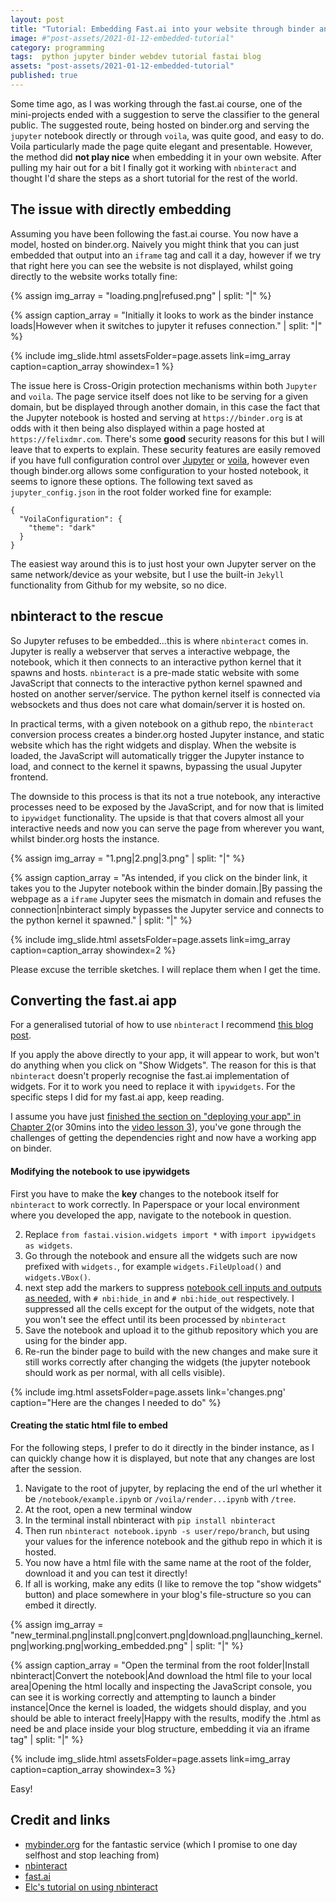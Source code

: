 ```yaml
---
layout: post
title: "Tutorial: Embedding Fast.ai into your website through binder and nbinteract"
image: #"post-assets/2021-01-12-embedded-tutorial"
category: programming
tags:  python jupyter binder webdev tutorial fastai blog
assets: "post-assets/2021-01-12-embedded-tutorial"
published: true
---
```


Some time ago, as I was working through the fast.ai course, one of the mini-projects ended with a suggestion to serve the classifier to the general public.
The suggested route, being hosted on binder.org and serving the `jupyter` notebook directly or through `voila`, was quite good, and easy to do. Voila particularly made the page quite elegant and presentable.
However, the method did __not play nice__ when embedding it in your own website. After pulling my hair out for a bit I finally got it working with `nbinteract` and thought I'd share the steps as a short tutorial for the rest of the world.


## The issue with directly embedding
Assuming you have been following the fast.ai course. You now have a model, hosted on binder.org. Naively you might think that you can just embedded that output into an `iframe` tag and call it a day, however if we try that right here you can see the website is not displayed, whilst going directly to the website works totally fine:

{% assign img_array = "loading.png|refused.png" | split: "|" %}

{% assign caption_array = "Initially it looks to work as the binder instance loads|However when it switches to jupyter it refuses connection." | split: "|" %}

{% include img_slide.html assetsFolder=page.assets link=img_array caption=caption_array showindex=1 %}

The issue here is Cross-Origin protection mechanisms within both `Jupyter` and `voila`. The page service itself does not like to be serving for a given domain, but be displayed through another domain, in this case the fact that the Jupyter notebook is hosted and serving at `https://binder.org` is at odds with it then being also displayed within a page hosted at `https://felixdmr.com`. There's some __good__ security reasons for this but I will leave that to experts to explain. These security features are easily removed if you have full configuration control over [Jupyter](https://testnb.readthedocs.io/en/stable/config.html#options) or [voila](https://github.com/voila-dashboards/voila/issues/609), however even though binder.org allows some configuration to your hosted notebook, it seems to ignore these options. The following text saved as `jupyter_config.json` in the root folder worked fine for example:

```
{
  "VoilaConfiguration": {
    "theme": "dark"
  }
}
```

The easiest way around this is to just host your own Jupyter server on the same network/device as your website, but I use the built-in `Jekyll` functionality from Github for my website, so no dice.


## nbinteract to the rescue
So Jupyter refuses to be embedded...this is where `nbinteract` comes in. Jupyter is really a webserver that serves a interactive webpage, the notebook, which it then connects to an interactive python kernel that it spawns and hosts. `nbinteract` is a pre-made static website with some JavaScript that connects to the interactive python kernel spawned and hosted on another server/service. The python kernel itself is connected via websockets and thus does not care what domain/server it is hosted on.

In practical terms, with a given notebook on a github repo, the `nbinteract` conversion process creates a binder.org hosted Jupyter instance, and static website which has the right widgets and display. When the website is loaded, the JavaScript will automatically trigger the Jupyter instance to load, and connect to the kernel it spawns, bypassing the usual Jupyter frontend.

The downside to this process is that its not a true notebook, any interactive processes need to be exposed by the JavaScript, and for now that is limited to `ipywidget` functionality. The upside is that that covers almost all your interactive needs and now you can serve the page from wherever you want, whilst binder.org hosts the instance.

{% assign img_array = "1.png|2.png|3.png" | split: "|" %}

{% assign caption_array = "As intended, if you click on the binder link, it takes you to the Jupyter notebook within the binder domain.|By passing the webpage as a `iframe` Jupyter sees the mismatch in domain and refuses the connection|nbinteract simply bypasses the Jupyter service and connects to the python kernel it spawned." | split: "|" %}

{% include img_slide.html assetsFolder=page.assets link=img_array caption=caption_array showindex=2 %}

Please excuse the terrible sketches. I will replace them when I get the time.

## Converting the fast.ai app
For a generalised tutorial of how to use `nbinteract` I recommend [this blog post](https://elc.github.io/posts/embed-interactive-notebooks/).

If you apply the above directly to your app, it will appear to work, but won't do anything when you click on "Show Widgets". The reason for this is that `nbinteract` doesn't properly recognise the fast.ai implementation of widgets. For it to work you need to replace it with `ipywidgets`. For the specific steps I did for my fast.ai app, keep reading.

I assume you have just [finished the section on "deploying your app" in Chapter 2](https://github.com/fastai/fastbook/blob/master/02_production.ipynb)(or 30mins into the [video lesson 3](https://course.fast.ai/videos/?lesson=3)), you've gone through the challenges of getting the dependencies right and now have a working app on binder.

#### Modifying the notebook to use ipywidgets
First you have to make the __key__ changes to the notebook itself for `nbinteract` to work correctly. In Paperspace or your local environment where you developed the app, navigate to the notebook in question.

2. Replace `from fastai.vision.widgets import *` with `import ipywidgets as widgets`.
3. Go through the notebook and ensure all the widgets such are now prefixed with `widgets.`, for example `widgets.FileUpload()` and `widgets.VBox()`.
4. next step add the markers to suppress [notebook cell inputs and outputs as needed](https://www.nbinteract.com/recipes/recipes_layout.html), with `# nbi:hide_in` and  `# nbi:hide_out` respectively. I suppressed all the cells except for the output of the widgets, note that you won't see the effect until its been processed by `nbinteract`
5. Save the notebook and upload it to the github repository which you are using for the binder app.
6. Re-run the binder page to build with the new changes and make sure it still works correctly after changing the widgets (the jupyter notebook should work as per normal, with all cells visible).

{% include img.html assetsFolder=page.assets link='changes.png' caption="Here are the changes I needed to do" %}

#### Creating the static html file to embed
For the following steps, I prefer to do it directly in the binder instance, as I can quickly change how it is displayed, but note that any changes are lost after the session.
1. Navigate to the root of jupyter, by replacing the end of the url whether it be `/notebook/example.ipynb` or `/voila/render...ipynb` with `/tree`.
2. At the root, open a new terminal window
3. In the terminal install nbinteract with `pip install nbinteract`
4. Then run `nbinteract notebook.ipynb -s user/repo/branch`, but using your values for the inference notebook and the github repo in which it is hosted.
5. You now have a html file with the same name at the root of the folder, download it and you can test it directly!
6. If all is working, make any edits (I like to remove the top "show widgets" button) and place somewhere in your blog's file-structure so you can embed it directly.

{% assign img_array = "new_terminal.png|install.png|convert.png|download.png|launching_kernel.png|working.png|working_embedded.png" | split: "|" %}

{% assign caption_array = "Open the terminal from the root folder|Install nbinteract|Convert the notebook|And download the html file to your local area|Opening the html locally and inspecting the JavaScript console, you can see it is working correctly and attempting to launch a binder instance|Once the kernel is loaded, the widgets should display, and you should be able to interact freely|Happy with the results, modify the .html as need be and place inside your blog structure, embedding it via an iframe tag" | split: "|" %}

{% include img_slide.html assetsFolder=page.assets link=img_array caption=caption_array showindex=3 %}

Easy!

## Credit and links
- [mybinder.org](https://mybinder.org/) for the fantastic service (which I promise to one day selfhost and stop leaching from)
- [nbinteract](https://www.nbinteract.com/)
- [fast.ai](https://www.fast.ai/)
- [Elc's tutorial on using nbinteract](https://elc.github.io/posts/embed-interactive-notebooks/)
